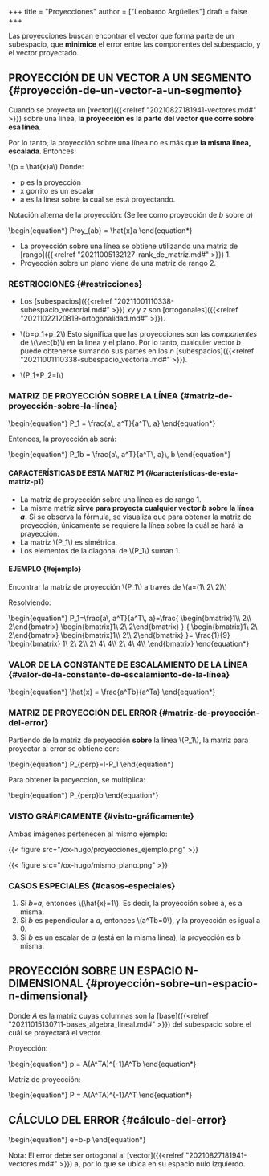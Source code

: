 +++
title = "Proyecciones"
author = ["Leobardo Argüelles"]
draft = false
+++

Las proyecciones buscan encontrar el vector que forma parte de
un subespacio, que **minimice** el error entre las componentes
del subespacio, y el vector proyectado.


## PROYECCIÓN DE UN VECTOR A UN SEGMENTO {#proyección-de-un-vector-a-un-segmento}

Cuando se proyecta un [vector]({{<relref "20210827181941-vectores.md#" >}}) sobre una línea, **la proyección es la parte**
**del vector que corre sobre esa línea**.

Por lo tanto, la proyección sobre una línea no es más que **la misma línea, escalada**.
Entonces:

\\(p = \hat{x}a\\)
Donde:

-   p es la proyección
-   x gorrito es un escalar
-   a es la línea sobre la cual se está proyectando.

Notación alterna de la proyección:
(Se lee como proyección de _b_ sobre _a_)

\begin{equation\*}
Proy\_{ab} = \hat{x}a
\end{equation\*}

-   La proyección sobre una línea se obtiene utilizando una matriz de [rango]({{<relref "20211005132127-rank_de_matriz.md#" >}}) 1.
-   Proyección sobre un plano viene de una matriz de rango 2.


### RESTRICCIONES {#restricciones}

-   Los [subespacios]({{<relref "20211001110338-subespacio_vectorial.md#" >}}) _xy_ y _z_ son [ortogonales]({{<relref "20211022120819-ortogonalidad.md#" >}}).

-   \\(b=p\_1+p\_2\\)
    Esto significa que las proyecciones son las _componentes_ de \\(\vec{b}\\)
    en la línea y el plano.
    Por lo tanto, cualquier vector _b_ puede obtenerse sumando sus partes
    en los _n_ [subespacios]({{<relref "20211001110338-subespacio_vectorial.md#" >}}).

-   \\(P\_1+P\_2=I\\)


### MATRIZ DE PROYECCIÓN SOBRE LA LÍNEA {#matriz-de-proyección-sobre-la-línea}

\begin{equation\*}
P\_1 = \frac{a\\, a^T}{a^T\\, a}
\end{equation\*}

Entonces, la proyección ab será:

\begin{equation\*}
P\_1b = \frac{a\\, a^T}{a^T\\, a}\\, b
\end{equation\*}


#### CARACTERÍSTICAS DE ESTA MATRIZ P1 {#características-de-esta-matriz-p1}

-   La matriz de proyección sobre una línea es de rango 1.
-   La misma matriz **sirve para proyecta cualquier vector _b_ sobre la línea _a_.**
    Si se observa la fórmula, se visualiza que para obtener la matriz
    de proyección, únicamente se requiere la línea sobre la cuál se hará la prayección.
-   La matriz \\(P\_1\\) es simétrica.
-   Los elementos de la diagonal de \\(P\_1\\) suman 1.


#### EJEMPLO {#ejemplo}

Encontrar la matriz de proyección \\(P\_1\\) a través de \\(a=(1\ 2\ 2)\\)

Resolviendo:

\begin{equation\*}
P\_1=\frac{a\\, a^T}{a^T\\, a}=\frac{
\begin{bmatrix}1\\\ 2\\\ 2\end{bmatrix}
\begin{bmatrix}1\ 2\ 2\end{bmatrix}
}
{
\begin{bmatrix}1\ 2\ 2\end{bmatrix}
\begin{bmatrix}1\\\ 2\\\ 2\end{bmatrix}
}=
\frac{1}{9}
\begin{bmatrix}
1\ 2\ 2\\\\
2\ 4\ 4\\\\
2\ 4\ 4\\\\
\end{bmatrix}
\end{equation\*}


### VALOR DE LA CONSTANTE DE ESCALAMIENTO DE LA LÍNEA {#valor-de-la-constante-de-escalamiento-de-la-línea}

\begin{equation\*}
\hat{x} = \frac{a^Tb}{a^Ta}
\end{equation\*}


### MATRIZ DE PROYECCIÓN DEL ERROR {#matriz-de-proyección-del-error}

Partiendo de la matriz de proyección **sobre** la línea \\(P\_1\\), la matriz
para proyectar al error se obtiene con:

\begin{equation\*}
P\_{perp}=I-P\_1
\end{equation\*}

Para obtener la proyección, se multiplica:

\begin{equation\*}
P\_{perp}b
\end{equation\*}


### VISTO GRÁFICAMENTE {#visto-gráficamente}

Ambas imágenes pertenecen al mismo ejemplo:

{{< figure src="/ox-hugo/proyecciones_ejemplo.png" >}}

{{< figure src="/ox-hugo/mismo_plano.png" >}}


### CASOS ESPECIALES {#casos-especiales}

1.  Si _b=a_, entonces \\(\hat{x}=1\\).
    Es decir, la proyección sobre a, es a misma.
2.  Si _b_ es pependicular a _a_, entonces \\(a^Tb=0\\), y la proyección es
    igual a 0.
3.  Si _b_ es un escalar de _a_ (está en la misma línea), la proyección es b misma.


## PROYECCIÓN SOBRE UN ESPACIO N-DIMENSIONAL {#proyección-sobre-un-espacio-n-dimensional}

Donde _A_ es la matriz cuyas columnas son la [base]({{<relref "20211015130711-bases_algebra_lineal.md#" >}}) del subespacio
sobre el cuál se proyectará el vector.

Proyección:

\begin{equation\*}
p = A(A^TA)^{-1}A^Tb
\end{equation\*}

Matriz de proyección:

\begin{equation\*}
P = A(A^TA)^{-1}A^T
\end{equation\*}


## CÁLCULO DEL ERROR {#cálculo-del-error}

\begin{equation\*}
e=b-p
\end{equation\*}

Nota: El error debe ser ortogonal al [vector]({{<relref "20210827181941-vectores.md#" >}}) a, por lo que se ubica en
su espacio nulo izquierdo.

